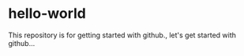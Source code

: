 # hello-world
This repository is for getting started with github.,
let's get started with github...
